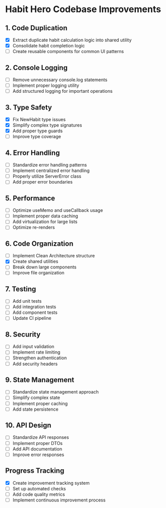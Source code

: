 # Habit Hero Codebase Improvements

## 1. Code Duplication

- [x] Extract duplicate habit calculation logic into shared utility
- [x] Consolidate habit completion logic
- [ ] Create reusable components for common UI patterns

## 2. Console Logging

- [ ] Remove unnecessary console.log statements
- [ ] Implement proper logging utility
- [ ] Add structured logging for important operations

## 3. Type Safety

- [x] Fix NewHabit type issues
- [x] Simplify complex type signatures
- [x] Add proper type guards
- [ ] Improve type coverage

## 4. Error Handling

- [ ] Standardize error handling patterns
- [ ] Implement centralized error handling
- [ ] Properly utilize ServerError class
- [ ] Add proper error boundaries

## 5. Performance

- [ ] Optimize useMemo and useCallback usage
- [ ] Implement proper data caching
- [ ] Add virtualization for large lists
- [ ] Optimize re-renders

## 6. Code Organization

- [ ] Implement Clean Architecture structure
- [x] Create shared utilities
- [ ] Break down large components
- [ ] Improve file organization

## 7. Testing

- [ ] Add unit tests
- [ ] Add integration tests
- [ ] Add component tests
- [ ] Update CI pipeline

## 8. Security

- [ ] Add input validation
- [ ] Implement rate limiting
- [ ] Strengthen authentication
- [ ] Add security headers

## 9. State Management

- [ ] Standardize state management approach
- [ ] Simplify complex state
- [ ] Implement proper caching
- [ ] Add state persistence

## 10. API Design

- [ ] Standardize API responses
- [ ] Implement proper DTOs
- [ ] Add API documentation
- [ ] Improve error responses

## Progress Tracking

- [x] Create improvement tracking system
- [ ] Set up automated checks
- [ ] Add code quality metrics
- [ ] Implement continuous improvement process
